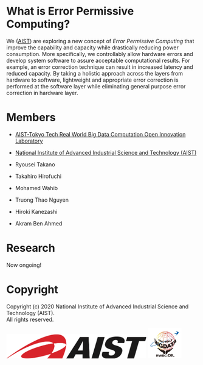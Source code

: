 # What is Error Permissive Computing?

We ([AIST](https://www.aist.go.jp/)) are exploring a new concept of _Error
Permissive Computing_ that improve the capability and capacity while drastically
reducing power consumption. More specifically, we controllably allow hardware
errors and develop system software to assure acceptable computational results.
For example, an error correction technique can result in increased latency and
reduced capacity. By taking a holistic approach across the layers from hardware
to software, lightweight and appropriate error correction is performed at the
software layer while eliminating general purpose error correction in hardware
layer.

# Members

- [AIST-Tokyo Tech Real World Big Data Computation Open Innovation Laboratory](https://unit.aist.go.jp/rwbc-oil/index-en.html)
- [National Institute of Advanced Industrial Science and Technology (AIST)](https://www.aist.go.jp/)

- Ryousei Takano
- Takahiro Hirofuchi
- Mohamed Wahib
- Truong Thao Nguyen
- Hiroki Kanezashi
- Akram Ben Ahmed

# Research

Now ongoing!

# Copyright

Copyright (c) 2020 National Institute of Advanced Industrial Science and Technology (AIST).  
All rights reserved.

<img src="aist-logo.png" height="64"> <img src="rwbc-logo.png" height="80">
